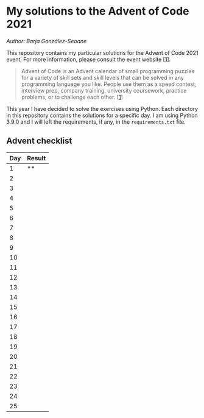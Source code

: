 My solutions to the Advent of Code 2021
===================================

*Author: Borja González-Seoane*

This repository contains my particular solutions for the Advent of Code 2021 event. For more information, please consult the event website \[[1]\].

>Advent of Code is an Advent calendar of small programming puzzles for a variety of skill sets and skill levels that can be solved in any programming language you like. People use them as a speed contest, interview prep, company training, university coursework, practice problems, or to challenge each other. \[[1]\]

This year I have decided to solve the exercises using Python. Each directory in this repository contains the solutions for a specific day. I am using Python 3.9.0 and I will left the requirements, if any, in the `requirements.txt` file.


## Advent checklist

| Day | Result |
| --- | ------ |
|  1  |   **   |
|  2  |        |
|  3  |        |
|  4  |        |
|  5  |        |
|  6  |        |
|  7  |        |
|  8  |        |
|  9  |        |
| 10  |        |
| 11  |        |
| 12  |        |
| 13  |        |
| 14  |        |
| 15  |        |
| 16  |        |
| 17  |        |
| 18  |        |
| 19  |        |
| 20  |        |
| 21  |        |
| 22  |        |
| 23  |        |
| 24  |        |
| 25  |        |


<!-- References -->

[1]: https://adventofcode.com
